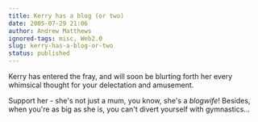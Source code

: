 ```yaml
---
title: Kerry has a blog (or two)
date: 2005-07-29 21:06
author: Andrew Matthews
ignored-tags: misc, Web2.0
slug: kerry-has-a-blog-or-two
status: published
---
```


Kerry has entered the fray, and will soon be blurting forth her every whimsical thought for your delectation and amusement.

Support her - she's not just a mum, you know, she's a *blogwife*! Besides, when you're as big as she is, you can't divert yourself with gymnastics...
